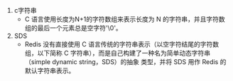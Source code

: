 1. c字符串
    - C 语言使用长度为N+1的字符数组来表示长度为 N 的字符串，并且字符数组的最后一个元素总是空字符'\0'。     
2. SDS
    - Redis 没有直接使用 C 语言传统的字符串表示（以空字符结尾的字符数组，以下简称 C 字符串），而是自己构建了一种名为简单动态字符串（simple dynamic string，SDS）的抽象 类型，并将 SDS 用作 Redis 的默认字符串表示。 
